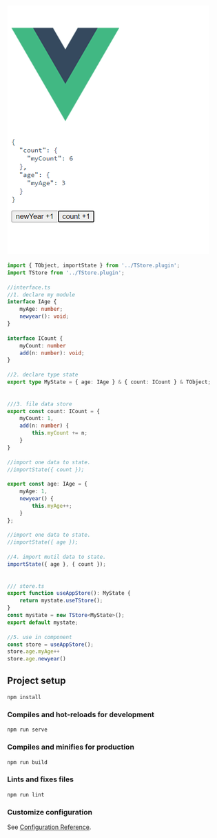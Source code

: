 ![demo](demo.png)

```typescript
import { TObject, importState } from '../TStore.plugin';
import TStore from '../TStore.plugin';

//interface.ts
//1. declare my module
interface IAge {
    myAge: number;
    newyear(): void;
}

interface ICount {
    myCount: number
    add(n: number): void;
}

//2. declare type state
export type MyState = { age: IAge } & { count: ICount } & TObject;


///3. file data store
export const count: ICount = {
    myCount: 1,
    add(n: number) {
        this.myCount += n;
    }
}

//import one data to state.
//importState({ count });

export const age: IAge = {
    myAge: 1,
    newyear() {
        this.myAge++;
    }
};

//import one data to state.
//importState({ age });

//4. import mutil data to state.
importState({ age }, { count });


/// store.ts
export function useAppStore(): MyState {
    return mystate.useTStore();
}
const mystate = new TStore<MyState>();
export default mystate;

//5. use in component
const store = useAppStore();
store.age.myAge++
store.age.newyear()
```

## Project setup
```
npm install
```

### Compiles and hot-reloads for development
```
npm run serve
```

### Compiles and minifies for production
```
npm run build
```

### Lints and fixes files
```
npm run lint
```

### Customize configuration
See [Configuration Reference](https://cli.vuejs.org/config/).
